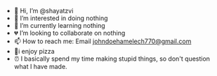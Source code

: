 - 👋 Hi, I’m @shayatzvi
- 👀 I’m interested in doing nothing
- 🌱 I’m currently learning nothing
- 💔 I’m looking to collaborate on nothing
- 📫 How to reach me: Email johndoehamelech770@gmail.com 
- 🍕i enjoy pizza
- ⏰ I basically spend my time making stupid things, so don't question what I have made.
<!---
shayatzvi/shayatzvi is a ✨ special ✨ repository because its `README.md` (this file) appears on your GitHub profile.
You can click the Preview link to take a look at your changes.
--->
